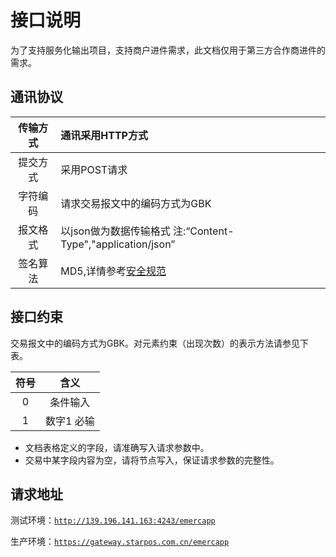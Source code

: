 # 接口说明

为了支持服务化输出项目，支持商户进件需求，此文档仅用于第三方合作商进件的需求。

## 通讯协议

| 传输方式 | 通讯采用HTTP方式 |
| :---: | :--- |
| 提交方式 | 采用POST请求 |
| 字符编码 | 请求交易报文中的编码方式为GBK |
| 报文格式 | 以json做为数据传输格式 注:“Content-Type","application/json” |
| 签名算法 | MD5,详情参考[安全规范](/mercRegist/safety-standard.md) |

## 接口约束

交易报文中的编码方式为GBK。对元素约束（出现次数）的表示方法请参见下表。

| **符号** | **含义** |
| :---: | :---: |
| 0 | 条件输入 |
| 1 | 数字1 必输 |

* 文档表格定义的字段，请准确写入请求参数中。
* 交易中某字段内容为空，请将节点写入，保证请求参数的完整性。

## 请求地址

测试环境：[`http://139.196.141.163:4243/emercapp`](http://139.196.141.163:4243/emercapp)

生产环境：[`https://gateway.starpos.com.cn/emercapp`](https://gateway.starpos.com.cn/emercapp)

